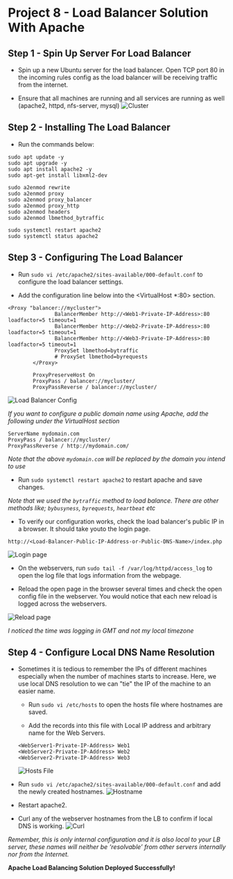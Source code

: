 # Project 8 - Load Balancer Solution With Apache

**Step 1 - Spin Up Server For Load Balancer**
---

- Spin up a new Ubuntu server for the load balancer. Open TCP port 80 in the incoming rules config as the load balancer will be receiving traffic from the internet.

- Ensure that all machines are running and all services are running as well (apache2, httpd, nfs-server, mysql)
![Cluster](allmachines.png)

**Step 2 - Installing The Load Balancer**
---

- Run the commands below:
```
sudo apt update -y
sudo apt upgrade -y
sudo apt install apache2 -y
sudo apt-get install libxml2-dev

sudo a2enmod rewrite
sudo a2enmod proxy
sudo a2enmod proxy_balancer
sudo a2enmod proxy_http
sudo a2enmod headers
sudo a2enmod lbmethod_bytraffic

sudo systemctl restart apache2
sudo systemctl status apache2
```

**Step 3 - Configuring The Load Balancer**
---

- Run `sudo vi /etc/apache2/sites-available/000-default.conf` to configure the load balancer settings.

- Add the configuration line below into the <VirtualHost *:80> section.
```
<Proxy "balancer://mycluster">
               BalancerMember http://<Web1-Private-IP-Address>:80 loadfactor=5 timeout=1
               BalancerMember http://<Web2-Private-IP-Address>:80 loadfactor=5 timeout=1
               BalancerMember http://<Web3-Private-IP-Address>:80 loadfactor=5 timeout=1
               ProxySet lbmethod=bytraffic
               # ProxySet lbmethod=byrequests
        </Proxy>

        ProxyPreserveHost On
        ProxyPass / balancer://mycluster/
        ProxyPassReverse / balancer://mycluster/
```

![Load Balancer Config](lbconf.png)

*If you want to configure a public domain name using Apache, add the following under the VirtualHost section*
```
ServerName mydomain.com
ProxyPass / balancer://mycluster/
ProxyPassReverse / http://mydomain.com/
``` 
*Note that the above `mydomain.com` will be replaced by the domain you intend to use*

- Run `sudo systemctl restart apache2` to restart apache and save changes.

*Note that we used the `bytraffic` method to load balance. There are other methods like; `bybusyness`, `byrequests`, `heartbeat` etc*

- To verify our configuration works, check the load balancer's public IP in a browser. It should take youto the login page.
```
http://<Load-Balancer-Public-IP-Address-or-Public-DNS-Name>/index.php
```

![Login page](loginpage.png)

- On the webservers, run `sudo tail -f /var/log/httpd/access_log` to open the log file that logs information from the webpage.

- Reload the open page in the browser several times and check the open config file in the webserver. You would notice that each new reload is logged across the webservers.

![Reload page](reload.png)

*I noticed the time was logging in GMT and not my local timezone*

**Step 4 - Configure Local DNS Name Resolution**
---

- Sometimes it is tedious to remember the IPs of different machines especially when the number of machines starts to increase. Here, we use local DNS resolution to we can "tie" the IP of the machine to an easier name.

    - Run `sudo vi /etc/hosts` to open the hosts file where hostnames are saved.

    - Add the records into this file with Local IP address and arbitrary name for the Web Servers.
    ```
    <WebServer1-Private-IP-Address> Web1
    <WebServer2-Private-IP-Address> Web2
    <WebServer2-Private-IP-Address> Web3
    ```

    ![Hosts File](etchosts.png)

-  Run `sudo vi /etc/apache2/sites-available/000-default.conf` and add the newly created hostnames.
![Hostname](lbhostname.png)

- Restart apache2.

- Curl any of the webserver hostnames from the LB to confirm if local DNS is working.
![Curl](curl.png)

*Remember, this is only internal configuration and it is also local to your LB server, these names will neither be ‘resolvable’ from other servers internally nor from the Internet.*

**Apache Load Balancing Solution Deployed Successfully!**

